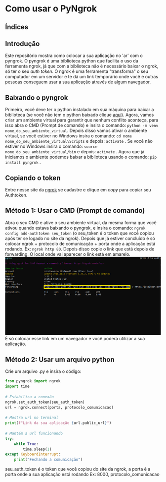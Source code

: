 # Como usar o PyNgrok

## Índices

## Introdução
Este repositório mostra como colocar a sua aplicação no 'ar' com o pyngrok. O pyngrok é uma biblioteca python que facilita o uso da ferramenta ngrok, já que com a biblioteca não é necessário baixar o ngrok, só ter o seu _auth token_. O ngrok é uma ferramenta "transforma" o seu computador em um servidor e te dá um link temporário onde você e outras pessoas conseguem usar a sua aplicação através de algum navegador.

## Baixando o pyngrok
Primeiro, você deve ter o python instalado em sua máquina para baixar a biblioteca (se você não tem o python baixado clique [aqui](https://www.python.org/)). Agora, vamos criar um ambiente virtual para garantir que nenhum conflito aconteça, para isso abra o CMD (Prompt de comando) e insira o comando: `python -m venv nome_do_seu_ambiente_virtual`. Depois disso vamos ativar o ambiente virtual, se você estiver no Windows insira o comando: `cd nome nome_do_seu_ambiente_virtual\Scripts` e depois: `activate` . Se você não estiver no Windows insira o comando: `source nome_do_seu_ambiente_virtual/bin` e depois: `activate` . Agora que já iniciamos o ambiente podemos baixar a biblioteca usando o comando: `pip install pyngrok` .

## Copiando o token
Entre nesse site da [ngrok](https://dashboard.ngrok.com/get-started/your-authtoken) se cadastre e clique em _copy_ para copiar seu Authtoken.

## Método 1: Usar o CMD (Prompt de comando)
Abra o seu CMD e ative o seu ambiente virtual, da mesma forma que você ativou quando estava baixando o pyngrok, e insira o comando: `ngrok config add-authtoken seu_token` (o seu_token é o token que você copiou após ter se logado no site da ngrok). Depois que já estiver concluído é só colocar ngrok + protocolo de comunicação + porta onde a aplicação está rodando. Ex: `ngrok http 80`. Depois disso copie o link que está depois de forwarding. O local onde vai aparecer o link está em amarelo. ![](Imagens/url.png)
É só colocar esse link em um navegador e você poderá utilizar a sua aplicação.

## Método 2: Usar um arquivo python
Crie um arquivo .py e insira o código:
```python
from pyngrok import ngrok
import time

# Estabiliza a conexão
ngrok.set_auth_token(seu_auth_token)
url = ngrok.connect(porta, protocolo_comunicacao)

# Mostra url no terminal
print(f"Link da sua aplicação {url.public_url}")

# Mantém a url funcionando
try:
    while True:
        time.sleep(1)
except KeyboardInterrupt:
    print("Fechando a comunicação")
```
seu_auth_token é o token que você copiou do site da ngrok, a porta é a porta onde a sua aplicação está rodando Ex: 8000, protocolo_comunicacao